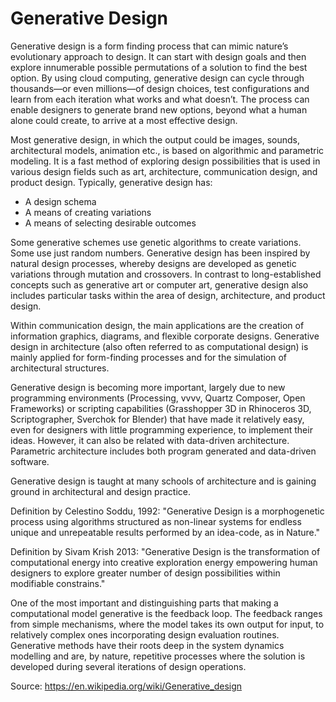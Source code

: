 # Generative Design

Generative design is a form finding process that can mimic nature’s evolutionary approach to design. It can start with design goals and then explore innumerable possible permutations of a solution to find the best option. By using cloud computing, generative design can cycle through thousands—or even millions—of design choices, test configurations and learn from each iteration what works and what doesn’t. The process can enable designers to generate brand new options, beyond what a human alone could create, to arrive at a most effective design.

Most generative design, in which the output could be images, sounds, architectural models, animation etc., is based on algorithmic and parametric modeling. It is a fast method of exploring design possibilities that is used in various design fields such as art, architecture, communication design, and product design. Typically, generative design has:

- A design schema
- A means of creating variations
- A means of selecting desirable outcomes

Some generative schemes use genetic algorithms to create variations. Some use just random numbers. Generative design has been inspired by natural design processes, whereby designs are developed as genetic variations through mutation and crossovers. In contrast to long-established concepts such as generative art or computer art, generative design also includes particular tasks within the area of design, architecture, and product design.

Within communication design, the main applications are the creation of information graphics, diagrams, and flexible corporate designs. Generative design in architecture (also often referred to as computational design) is mainly applied for form-finding processes and for the simulation of architectural structures.

Generative design is becoming more important, largely due to new programming environments (Processing, vvvv, Quartz Composer, Open Frameworks) or scripting capabilities (Grasshopper 3D in Rhinoceros 3D, Scriptographer, Sverchok for Blender) that have made it relatively easy, even for designers with little programming experience, to implement their ideas. However, it can also be related with data-driven architecture. Parametric architecture includes both program generated and data-driven software.

Generative design is taught at many schools of architecture and is gaining ground in architectural and design practice.

Definition by Celestino Soddu, 1992: "Generative Design is a morphogenetic process using algorithms structured as non-linear systems for endless unique and unrepeatable results performed by an idea-code, as in Nature."

Definition by Sivam Krish 2013: "Generative Design is the transformation of computational energy into creative exploration energy empowering human designers to explore greater number of design possibilities within modifiable constrains."

One of the most important and distinguishing parts that making a computational model generative is the feedback loop. The feedback ranges from simple mechanisms, where the model takes its own output for input, to relatively complex ones incorporating design evaluation routines. Generative methods have their roots deep in the system dynamics modelling and are, by nature, repetitive processes where the solution is developed during several iterations of design operations.

Source: https://en.wikipedia.org/wiki/Generative_design
